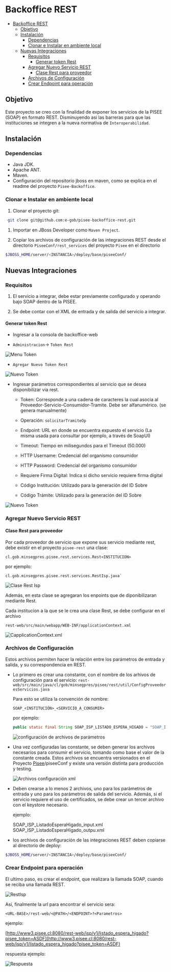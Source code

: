 # Backoffice REST

<!-- TOC -->

- [Backoffice REST](#backoffice-rest)
  - [Objetivo](#objetivo)
  - [Instalación](#instalación)
    - [Dependencias](#dependencias)
    - [Clonar e Instalar en ambiente local](#clonar-e-instalar-en-ambiente-local)
  - [Nuevas Integraciones](#nuevas-integraciones)
    - [Requisitos](#requisitos)
      - [Generar token Rest](#generar-token-rest)
    - [Agregar Nuevo Servicio REST](#agregar-nuevo-servicio-rest)
      - [Clase Rest para proveedor](#clase-rest-para-proveedor)
    - [Archivos de Configuración](#archivos-de-configuración)
    - [Crear Endpoint para operación](#crear-endpoint-para-operación)

<!-- /TOC -->

## Objetivo

Este proyecto se creo con la finalidad de exponer los servicios de la PISEE (SOAP) en formato REST. Disminuyendo asi las barreras para que las instituciones se integren a la nueva normativa de `Interoperabilidad`.

## Instalación

### Dependencias

- Java JDK.
- Apache ANT.
- Maven.
- Configuración del repositorio jboss en maven, como se explica en el readme del proyecto `Pisee-Backoffice`.

### Clonar e Instalar en ambiente local

1. Clonar el proyecto git:

```bash
 git clone git@github.com:e-gob/pisee-backoffice-rest.git
```

1. Importar en JBoss Developer como `Maven Project`.

1. Copiar los archivos de configuración de las integraciones REST desde el directorio `PiseeConf/rest_services` del proyecto `Pisee` en el directorio

```bash
$JBOSS_HOME/server/<INSTANCIA>/deploy/base/piseeConf/
```

## Nuevas Integraciones

### Requisitos

1. El servicio a integrar, debe estar previamente configurado y operando bajo SOAP dentro de la PISEE.

1. Se debe contar con el XML de entrada y de salida del servicio a integrar.

#### Generar token Rest

- Ingresar a la consola de backoffice-web

- `Administracion`-> `Token Rest`

![Menu Token](images/menu_token.png)

- `Agregar Nuevo Token Rest`

![Nuevo Token](images/new_token.png)

- Ingresar parámetros correspondientes al servicio que se desea disponibilizar via rest.

  - Token: Corresponde a una cadena de caracteres la cual asocia al Proveedor-Servicio-Consumidor-Tramite. Debe ser alfanumérico. (se genera manualmente)

  - Operación: `solicitarTramiteOp`

  - Endpoint: URL en donde se encuentra expuesto el servicio (La misma usada para consultar por ejemplo, a través de SoapUI)

  - Timeout: Tiempo en milisegundos para el Timeout (50.000)

  - HTTP Username: Credencial del organismo consumidor

  - HTTP Password: Credencial del organismo consumidor

  - Requiere Firma Digital: Indica si dicho servicio requiere firma digital

  - Código Institución: Utilizado para la generación del ID Sobre

  - Código Trámite: Utilizado para la generación del ID Sobre

![Nuevo Token](images/token_params.png)

### Agregar Nuevo Servicio REST

#### Clase Rest para proveedor

Por cada proveedor de servicio que expone sus servicio mediante rest, debe existir en el proyecto `pisee-rest` una clase:

    cl.gob.minsegpres.pisee.rest.services.Rest<INSTITUCION>

por ejemplo:

    cl.gob.minsegpres.pisee.rest.services.RestIsp.java`

![Clase Rest Isp](/images/rest_isp.png)

Además, en esta clase se agregaran los enpoints que de diponibilizaran mediante Rest.

Cada institucíon a la que se le crea una clase Rest, se debe configurar en el archivo

    rest-web/src/main/webapp/WEB-INF/applicationContext.xml

![CapplicationContext.xml](/images/verify_exposed_service.png)

### Archivos de Configuración

Estos archivos permiten hacer la relación entre los parámetros de entrada y salida, y su correspondencia en REST.

- Lo primero es crear una constante, con el nombre de los arhivos de configuración para el servicio: `rest-web/src/main/java/cl/gob/minsegpres/pisee/rest/util/ConfigProveedoresServicios.java`

  Para esto se utiliza la convención de nombre:

  `SOAP_<INSTITUCIÓN>_<SERVICIO_A_CONSUMIR>`

  por ejemplo:

  ```java
  public static final String SOAP_ISP_LISTADO_ESPERA_HIGADO	= "SOAP_ISP_ListadoEsperaHigado";
  ```

  ![configuración de archivos de parámetros](/images/config_file_name.png)

- Una vez configuradas las constante, se deben generar los archivos necesarios para consumir el servicio, tomando como base el valor de la constante creada. Estos archivos se encuentra versionados en el Proyecto [Pisee](https://github.com/e-gob/pisee/tree/master/piseeConf/rest_services)/piseeConf y existe una versión distinta para producción y testing.

  ![Archivos configuración xml](/images/map_parameter_IO.png)

- Deben crearse a lo menos 2 archivos, uno para los parámetros de entrada y uno para los parámetros de salida del servicio. Además, si el servicio requiere el uso de certificados, se debe crear un tercer archivo con el keystore necesario.

  ejemplo:

    SOAP_ISP_ListadoEsperaHigado_input.xml
    SOAP_ISP_ListadoEsperaHigado_outpu.xml

- los archivos de configuración de las integraciones REST deben copiarse al directorio de deploy:

```bash
$JBOSS_HOME/server/<INSTANCIA>/deploy/base/piseeConf/
```

### Crear Endpoint para operación

El ultimo paso, es crear el endpoint, que realizara la llamada SOAP, cuando se reciba una llamada REST.

![RestIsp](/images/create_endpoint.png)

Así, finalmente la url para encontrar el servicio sera:

    <URL-BASE>/rest-web/<@PATH>/<ENDPOINT>?<Parametros>

  ejemplo:

  [http://www3.pisee.cl:8080/rest-web/isp/v1/listado_espera_higado?pisee_token=ASDF](http://www3.pisee.cl:8080/rest-web/isp/v1/listado_espera_higado?pisee_token=ASDF)

  respuesta ejemplo:

  ![Respuesta](/images/response.png)
